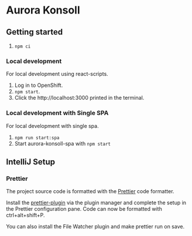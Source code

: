 # Aurora Konsoll

## Getting started

1. `npm ci`

### Local development

For local development using react-scripts.

1. Log in to OpenShift.
2. `npm start`.
3. Click the http://localhost:3000 printed in the terminal.

### Local development with Single SPA

For local development with single spa.

1. `npm run start:spa`
2. Start aurora-konsoll-spa with `npm start`

## IntelliJ Setup

### Prettier

The project source code is formatted with the [Prettier](https://prettier.io/) code formatter.

Install the [prettier-plugin](https://plugins.jetbrains.com/plugin/10456-prettier) via the plugin manager and complete the setup in the Prettier configuration pane. Code can now be formatted with ctrl+alt+shift+P.

You can also install the File Watcher plugin and make prettier run on save.
